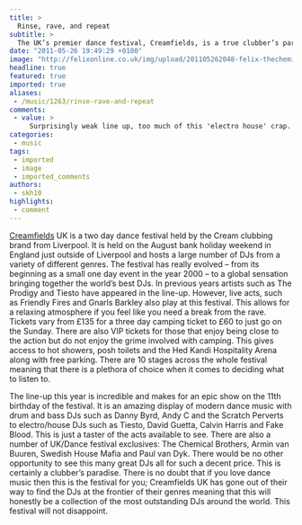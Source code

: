 ```yaml
---
title: >
  Rinse, rave, and repeat
subtitle: >
  The UK’s premier dance festival, Creamfields, is a true clubber’s paradise says Sean Harbison
date: "2011-05-26 19:49:29 +0100"
image: "http://felixonline.co.uk/img/upload/201105262048-felix-thechemicalbrothers.jpg"
headline: true
featured: true
imported: true
aliases:
 - /music/1263/rinse-rave-and-repeat
comments:
 - value: >
     Surprisingly weak line up, too much of this 'electro house' crap. The Cocoon and Pyrda stages have enough talent though and i suppose the Annie Mac one. I think its better to go a mixed genre music festival.
categories:
 - music
tags:
 - imported
 - image
 - imported_comments
authors:
 - skh10
highlights:
 - comment
---
```


[Creamfields](http://www.creamfields.com/) UK is a two day dance festival held by the Cream clubbing brand from Liverpool. It is held on the August bank holiday weekend in England just outside of Liverpool and hosts a large number of DJs from a variety of different genres. The festival has really evolved – from its beginning as a small one day event in the year 2000 – to a global sensation bringing together the world’s best DJs. In previous years artists such as The Prodigy and Tiesto have appeared in the line-up. However, live acts, such as Friendly Fires and Gnarls Barkley also play at this festival. This allows for a relaxing atmosphere if you feel like you need a break from the rave. Tickets vary from £135 for a three day camping ticket to £60 to just go on the Sunday. There are also VIP tickets for those that enjoy being close to the action but do not enjoy the grime involved with camping. This gives access to hot showers, posh toilets and the Hed Kandi Hospitality Arena along with free parking. There are 10 stages across the whole festival meaning that there is a plethora of choice when it comes to deciding what to listen to.

The line-up this year is incredible and makes for an epic show on the 11th birthday of the festival. It is an amazing display of modern dance music with drum and bass DJs such as Danny Byrd, Andy C and the Scratch Perverts to electro/house DJs such as Tiesto, David Guetta, Calvin Harris and Fake Blood. This is just a taster of the acts available to see. There are also a number of UK/Dance festival exclusives: The Chemical Brothers, Armin van Buuren, Swedish House Mafia and Paul van Dyk. There would be no other opportunity to see this many great DJs all for such a decent price. This is certainly a clubber’s paradise. There is no doubt that if you love dance music then this is the festival for you; Creamfields UK has gone out of their way to find the DJs at the frontier of their genres meaning that this will honestly be a collection of the most outstanding DJs around the world. This festival will not disappoint.
